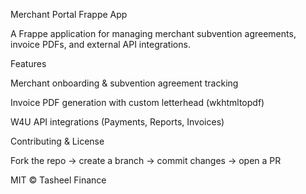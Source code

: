 Merchant Portal Frappe App

A Frappe application for managing merchant subvention agreements, invoice PDFs, and external API integrations.

Features

Merchant onboarding & subvention agreement tracking

Invoice PDF generation with custom letterhead (wkhtmltopdf)

W4U API integrations (Payments, Reports, Invoices)

Contributing & License

Fork the repo → create a branch → commit changes → open a PR

MIT © Tasheel Finance
